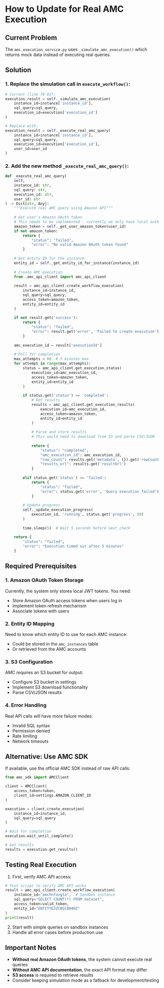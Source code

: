 # How to Update for Real AMC Execution

## Current Problem
The `amc_execution_service.py` uses `_simulate_amc_execution()` which returns mock data instead of executing real queries.

## Solution

### 1. Replace the simulation call in `execute_workflow()`:

```python
# Current (line 78-82):
execution_result = self._simulate_amc_execution(
    instance_id=instance['instance_id'],
    sql_query=sql_query,
    execution_id=execution['execution_id']
)

# Replace with:
execution_result = self._execute_real_amc_query(
    instance_id=instance['instance_id'],
    sql_query=sql_query,
    execution_id=execution['execution_id'],
    user_id=user_id
)
```

### 2. Add the new method `_execute_real_amc_query()`:

```python
def _execute_real_amc_query(
    self,
    instance_id: str,
    sql_query: str,
    execution_id: str,
    user_id: str
) -> Dict[str, Any]:
    """Execute real AMC query using Amazon API"""
    
    # Get user's Amazon OAuth token
    # This needs to be implemented - currently we only have local auth
    amazon_token = self._get_user_amazon_token(user_id)
    if not amazon_token:
        return {
            "status": "failed",
            "error": "No valid Amazon OAuth token found"
        }
    
    # Get entity ID for the instance
    entity_id = self._get_entity_id_for_instance(instance_id)
    
    # Create AMC execution
    from .amc_api_client import amc_api_client
    
    result = amc_api_client.create_workflow_execution(
        instance_id=instance_id,
        sql_query=sql_query,
        access_token=amazon_token,
        entity_id=entity_id
    )
    
    if not result.get('success'):
        return {
            "status": "failed",
            "error": result.get('error', 'Failed to create execution')
        }
    
    amc_execution_id = result['executionId']
    
    # Poll for completion
    max_attempts = 60  # 5 minutes max
    for attempt in range(max_attempts):
        status = amc_api_client.get_execution_status(
            execution_id=amc_execution_id,
            access_token=amazon_token,
            entity_id=entity_id
        )
        
        if status.get('status') == 'completed':
            # Get results
            results = amc_api_client.get_execution_results(
                execution_id=amc_execution_id,
                access_token=amazon_token,
                entity_id=entity_id
            )
            
            # Parse and store results
            # This would need to download from S3 and parse CSV/JSON
            
            return {
                "status": "completed",
                "amc_execution_id": amc_execution_id,
                "row_count": results.get('metadata', {}).get('rowCount', 0),
                "results_url": results.get('resultUrl')
            }
        
        elif status.get('status') == 'failed':
            return {
                "status": "failed",
                "error": status.get('error', 'Query execution failed')
            }
        
        # Update progress
        self._update_execution_progress(
            execution_id, 'running', status.get('progress', 50)
        )
        
        time.sleep(5)  # Wait 5 seconds before next check
    
    return {
        "status": "failed",
        "error": "Execution timed out after 5 minutes"
    }
```

## Required Prerequisites

### 1. Amazon OAuth Token Storage
Currently, the system only stores local JWT tokens. You need:
- Store Amazon OAuth access tokens when users log in
- Implement token refresh mechanism
- Associate tokens with users

### 2. Entity ID Mapping
Need to know which entity ID to use for each AMC instance:
- Could be stored in the `amc_instances` table
- Or retrieved from the AMC accounts

### 3. S3 Configuration
AMC requires an S3 bucket for output:
- Configure S3 bucket in settings
- Implement S3 download functionality
- Parse CSV/JSON results

### 4. Error Handling
Real API calls will have more failure modes:
- Invalid SQL syntax
- Permission denied
- Rate limiting
- Network timeouts

## Alternative: Use AMC SDK

If available, use the official AMC SDK instead of raw API calls:

```python
from amc_sdk import AMCClient

client = AMCClient(
    access_token=token,
    client_id=settings.AMAZON_CLIENT_ID
)

execution = client.create_execution(
    instance_id=instance_id,
    sql_query=sql_query
)

# Wait for completion
execution.wait_until_complete()

# Get results
results = execution.get_results()
```

## Testing Real Execution

1. First, verify AMC API access:
```python
# Test script to verify AMC API works
result = amc_api_client.create_workflow_execution(
    instance_id="amchnfozgta",  # Sandbox instance
    sql_query="SELECT COUNT(*) FROM dataset",
    access_token=valid_token,
    entity_id="ENTITYEJZCBSCBH4HZ"
)
print(result)
```

2. Start with simple queries on sandbox instances
3. Handle all error cases before production use

## Important Notes

- **Without real Amazon OAuth tokens**, the system cannot execute real queries
- **Without AMC API documentation**, the exact API format may differ
- **S3 access** is required to retrieve results
- Consider keeping simulation mode as a fallback for development/testing